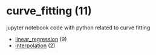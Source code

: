 # curve_fitting (11)
jupyter notebook code with python related to curve fitting

+ [linear_regression](linear_regression/README.md) (9)
+ [interpolation](interpolation/README.md) (2)

